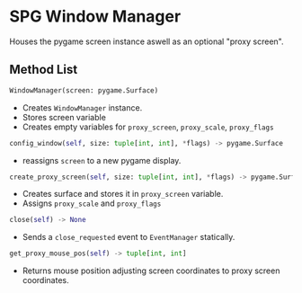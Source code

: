 # SPG Window Manager

Houses the pygame screen instance aswell as an optional "proxy screen".


## Method List

```py
WindowManager(screen: pygame.Surface)
```
 - Creates `WindowManager` instance.
 - Stores screen variable
 - Creates empty variables for `proxy_screen`, `proxy_scale`, `proxy_flags`

```py
config_window(self, size: tuple[int, int], *flags) -> pygame.Surface
```
 - reassigns `screen` to a new pygame display.

```py
create_proxy_screen(self, size: tuple[int, int], *flags) -> pygame.Surface
```
 - Creates surface and stores it in `proxy_screen` variable.
 - Assigns `proxy_scale` and `proxy_flags`

```py
close(self) -> None
```
 - Sends a `close_requested` event to `EventManager` statically.

```py
get_proxy_mouse_pos(self) -> tuple[int, int]
```
 - Returns mouse position adjusting screen coordinates to proxy screen coordinates.